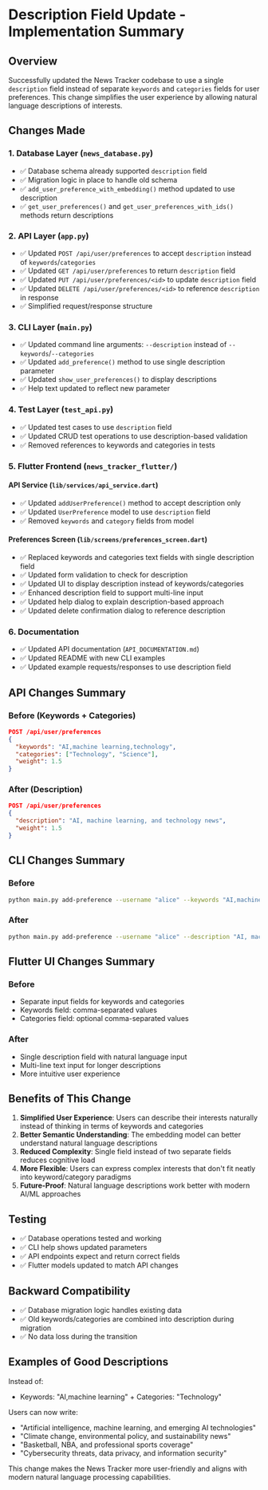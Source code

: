 # Description Field Update - Implementation Summary

## Overview
Successfully updated the News Tracker codebase to use a single `description` field instead of separate `keywords` and `categories` fields for user preferences. This change simplifies the user experience by allowing natural language descriptions of interests.

## Changes Made

### 1. Database Layer (`news_database.py`)
- ✅ Database schema already supported `description` field
- ✅ Migration logic in place to handle old schema
- ✅ `add_user_preference_with_embedding()` method updated to use description
- ✅ `get_user_preferences()` and `get_user_preferences_with_ids()` methods return descriptions

### 2. API Layer (`app.py`)
- ✅ Updated `POST /api/user/preferences` to accept `description` instead of `keywords`/`categories`
- ✅ Updated `GET /api/user/preferences` to return `description` field
- ✅ Updated `PUT /api/user/preferences/<id>` to update `description` field
- ✅ Updated `DELETE /api/user/preferences/<id>` to reference `description` in response
- ✅ Simplified request/response structure

### 3. CLI Layer (`main.py`)
- ✅ Updated command line arguments: `--description` instead of `--keywords`/`--categories`
- ✅ Updated `add_preference()` method to use single description parameter
- ✅ Updated `show_user_preferences()` to display descriptions
- ✅ Help text updated to reflect new parameter

### 4. Test Layer (`test_api.py`)
- ✅ Updated test cases to use `description` field
- ✅ Updated CRUD test operations to use description-based validation
- ✅ Removed references to keywords and categories in tests

### 5. Flutter Frontend (`news_tracker_flutter/`)
#### API Service (`lib/services/api_service.dart`)
- ✅ Updated `addUserPreference()` method to accept description only
- ✅ Updated `UserPreference` model to use `description` field
- ✅ Removed `keywords` and `category` fields from model

#### Preferences Screen (`lib/screens/preferences_screen.dart`)
- ✅ Replaced keywords and categories text fields with single description field
- ✅ Updated form validation to check for description
- ✅ Updated UI to display description instead of keywords/categories
- ✅ Enhanced description field to support multi-line input
- ✅ Updated help dialog to explain description-based approach
- ✅ Updated delete confirmation dialog to reference description

### 6. Documentation
- ✅ Updated API documentation (`API_DOCUMENTATION.md`)
- ✅ Updated README with new CLI examples
- ✅ Updated example requests/responses to use description field

## API Changes Summary

### Before (Keywords + Categories)
```json
POST /api/user/preferences
{
  "keywords": "AI,machine learning,technology",
  "categories": ["Technology", "Science"],
  "weight": 1.5
}
```

### After (Description)
```json
POST /api/user/preferences
{
  "description": "AI, machine learning, and technology news",
  "weight": 1.5
}
```

## CLI Changes Summary

### Before
```bash
python main.py add-preference --username "alice" --keywords "AI,machine learning" --categories "Technology" --weight 1.5
```

### After
```bash
python main.py add-preference --username "alice" --description "AI, machine learning, and technology news" --weight 1.5
```

## Flutter UI Changes Summary

### Before
- Separate input fields for keywords and categories
- Keywords field: comma-separated values
- Categories field: optional comma-separated values

### After
- Single description field with natural language input
- Multi-line text input for longer descriptions
- More intuitive user experience

## Benefits of This Change

1. **Simplified User Experience**: Users can describe their interests naturally instead of thinking in terms of keywords and categories
2. **Better Semantic Understanding**: The embedding model can better understand natural language descriptions
3. **Reduced Complexity**: Single field instead of two separate fields reduces cognitive load
4. **More Flexible**: Users can express complex interests that don't fit neatly into keyword/category paradigms
5. **Future-Proof**: Natural language descriptions work better with modern AI/ML approaches

## Testing

- ✅ Database operations tested and working
- ✅ CLI help shows updated parameters
- ✅ API endpoints expect and return correct fields
- ✅ Flutter models updated to match API changes

## Backward Compatibility

- ✅ Database migration logic handles existing data
- ✅ Old keywords/categories are combined into description during migration
- ✅ No data loss during the transition

## Examples of Good Descriptions

Instead of:
- Keywords: "AI,machine learning" + Categories: "Technology"

Users can now write:
- "Artificial intelligence, machine learning, and emerging AI technologies"
- "Climate change, environmental policy, and sustainability news"
- "Basketball, NBA, and professional sports coverage"
- "Cybersecurity threats, data privacy, and information security"

This change makes the News Tracker more user-friendly and aligns with modern natural language processing capabilities.
